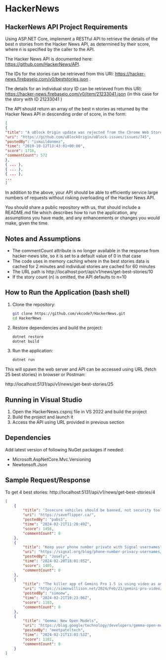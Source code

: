 # HackerNews
## HackerNews API Project Requirements

Using ASP.NET Core, implement a RESTful API to retrieve the details of the best n stories from the Hacker News API, as determined by their score, where n is specified by the caller to the API.

The Hacker News API is documented here: https://github.com/HackerNews/API.

The IDs for the stories can be retrieved from this URI: https://hacker-news.firebaseio.com/v0/beststories.json .

The details for an individual story ID can be retrieved from this URI: https://hacker-news.firebaseio.com/v0/item/21233041.json (in this case for the story with ID 21233041 )

The API should return an array of the best n stories as returned by the Hacker News API in descending order of score, in the form:

```json
[
{
"title": "A uBlock Origin update was rejected from the Chrome Web Store",
"uri": "https://github.com/uBlockOrigin/uBlock-issues/issues/745",
"postedBy": "ismaildonmez",
"time": "2019-10-12T13:43:01+00:00",
"score": 1716,
"commentCount": 572
},
{ ... },
{ ... },
{ ... },
...
]
```

In addition to the above, your API should be able to efficiently service large numbers of requests without risking overloading of the Hacker News API.

You should share a public repository with us, that should include a README.md file which describes how to run the application, any assumptions you have made, and any enhancements or changes you would make, given the time.

## Notes and Assumptions
- The commentCount attribute is no longer available in the response from hacker-news site, so it is set to a default value of 0 in that case
- The code uses in memory caching where in the best stories data is cached for 2 minutes and individual stories are cached for 60 minutes
- The URL path is http://localhost:port/api/v1/news/get-best-stories/10
- If the story count (n) is omitted, the API defaults to n=10

## How to Run the Application (bash shell)

1. Clone the repository:
   ```bash
   git clone https://github.com/vkcode7/HackerNews.git
   cd HackerNews

2. Restore dependencies and build the project:
   ```bash
   dotnet restore
   dotnet build

2. Run the application:
   ```bash
   dotnet run

This will spawn the web server and API can be accessed using URL (fetch 25 best stories) in browser or Postman:

http://localhost:5131/api/v1/news/get-best-stories/25

## Running in Visual Studio

1. Open the HackerNews.csproj file in VS 2022 and build the project
2. Build the project and launch it
3. Access the API using URL provided in previous section

## Dependencies
Add latest version of following NuGet packages if needed:
- Microsoft.AspNetCore.Mvc.Versioning
- Newtonsoft.Json

## Sample Request/Response
To get 4 best stories:
http://localhost:5131/api/v1/news/get-best-stories/4

```json
[
    {
        "title": "Insecure vehicles should be banned, not security tools like the Flipper Zero",
        "uri": "https://saveflipper.ca/",
        "postedBy": "pabs3",
        "time": "2024-02-21T11:20:49Z",
        "score": 1456,
        "commentCount": 0
    },
    {
        "title": "Keep your phone number private with Signal usernames",
        "uri": "https://signal.org/blog/phone-number-privacy-usernames/",
        "postedBy": "Josely",
        "time": "2024-02-20T18:01:05Z",
        "score": 1405,
        "commentCount": 0
    },
    {
        "title": "The killer app of Gemini Pro 1.5 is using video as an input",
        "uri": "https://simonwillison.net/2024/Feb/21/gemini-pro-video/",
        "postedBy": "simonw",
        "time": "2024-02-21T19:23:06Z",
        "score": 1103,
        "commentCount": 0
    },
    {
        "title": "Gemma: New Open Models",
        "uri": "https://blog.google/technology/developers/gemma-open-models/",
        "postedBy": "meetpateltech",
        "time": "2024-02-21T13:03:53Z",
        "score": 1101,
        "commentCount": 0
    }
]
```
